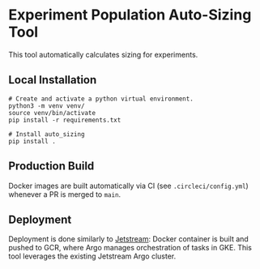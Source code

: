 # Experiment Population Auto-Sizing Tool

This tool automatically calculates sizing for experiments.


## Local Installation
```
# Create and activate a python virtual environment.
python3 -m venv venv/
source venv/bin/activate
pip install -r requirements.txt

# Install auto_sizing
pip install .
```

## Production Build
Docker images are built automatically via CI (see `.circleci/config.yml`) whenever a PR is merged to `main`.

## Deployment
Deployment is done similarly to [Jetstream](github.com/mozilla/jetstream): Docker container is built and pushed to GCR, where Argo manages orchestration of tasks in GKE. This tool leverages the existing Jetstream Argo cluster.
